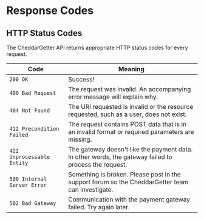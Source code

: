 # Response Codes

## HTTP Status Codes

The CheddarGetter API returns appropriate HTTP status codes for every request.

Code | Meaning
---- | -------
`200 OK` | Success!
`400 Bad Request` | The request was invalid. An accompanying error message will explain why.
`404 Not Found` | The URI requested is invalid or the resource requested, such as a user, does not exist.
`412 Precondition Failed` | The request contains POST data that is in an invalid format or required parameters are missing.
`422 Unprocessable Entity` | The gateway doesn't like the payment data. In other words, the gateway failed to process the request.
`500 Internal Server Error` | Something is broken. Please post in the support forum so the CheddarGetter team can investigate.
`502 Bad Gateway` | Communication with the payment gateway failed. Try again later.
